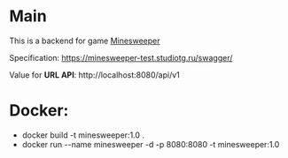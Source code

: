 # Main
This is a backend for game [Minesweeper](https://minesweeper-test.studiotg.ru/)

Specification: https://minesweeper-test.studiotg.ru/swagger/

Value for **URL API**: http://localhost:8080/api/v1

# Docker:
* docker build -t minesweeper:1.0 .
* docker run --name minesweeper -d -p 8080:8080 -t minesweeper:1.0